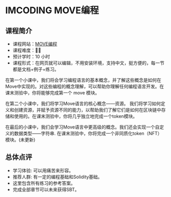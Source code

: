 # IMCODING MOVE编程


## 课程简介

- 课程网站：[MOVE编程](https://imcoding.online/)
- 课程难度：🌟🌟
- 预计学时：10 小时
- 课程形式：在网页就可以编辑，不用安装环境，支持中文，挺方便的，每一节都是文档+例子+练习。

在第一个小课中，我们将会学习编程语言的基本概念，并了解这些概念是如何在Move中实现的。对这些编程的概念理解，可以帮助你理解任何编程语言开发。在课末测验中，你将能够完成第一个 move 模块。

在第二个小课中，我们将学习Move语言的核心概念——资源。 我们将学习如何定义和创建资源，并赋予资源不同的能力，以帮助我们了解它们是如何在区块链中存储和使用的。在课末测验中，你将几乎独立地完成一个token模块。

在最后的小课中，我们会学习Move语言中更高级的概念。我们还会实现一个自定义的数据类型——字符串. 在课末测验中，你将完成一个非同质化token（NFT）模块。(未更新)


## 总体点评

- 学习体验: 可以用痛苦来形容。
- 推荐人群: 有一定的编程基础和Solidity基础。
- 这里包含所有练习的参考答案。
- 完成全部章节可以未来获得SBT。




